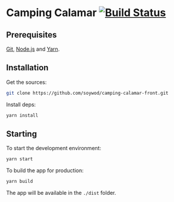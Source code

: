 # Camping Calamar [![Build Status](https://travis-ci.org/soywod/camping-calamar.svg?branch=master)](https://travis-ci.org/soywod/camping-calamar)

## Prerequisites

[Git](https://git-scm.com/), [Node.js](https://nodejs.org) and [Yarn](https://yarnpkg.com).

## Installation

Get the sources:

```bash
git clone https://github.com/soywod/camping-calamar-front.git
```

Install deps:

```bash
yarn install
```

## Starting

To start the development environment:

```bash
yarn start
```

To build the app for production:

```bash
yarn build
```

The app will be available in the `./dist` folder.

